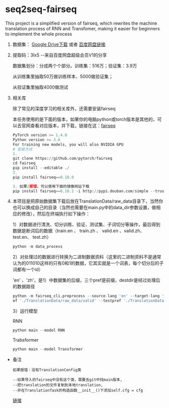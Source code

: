 # seq2seq-fairseq

This project is a simplified version of fairseq, which rewrites the machine translation process of RNN and Transfomer, making it easier for beginners to implement the whole process

1. 数据集：
   <a href='https://drive.google.com/open?id=1EX8eE5YWBxCaohBO8Fh4e2j3b9C2bTVQ'>Google Drive下载</a> 或者 [百度网盘链接](链接：https://pan.baidu.com/s/17wQqIns_dyPVgNGYo191xg )

2. 提取码：3lx5 
   --来自百度网盘超级会员V1的分享

   数据集划分：分成两个个部分。训练集：516万；验证集：3.9万

   从训练集里抽取50万做训练样本、5000做验证集；

   从验证集里抽取4000做测试

3. 相关库

   除了常见的深度学习的相关库外，还需要安装fairseq

   本任务使用的是下面的版本，如果你的电脑python或torch版本是其他的，可以去官网查看对应版本，并下载，链接在这：[fairseq](https://pypi.org/project/fairseq/)

   

   ```python
   PyTorch version >= 1.4.0
   Python version >= 3.6
   For training new models, you will also NVIDIA GPU
   # 安装方式
   1. 
   git clone https://github.com/pytorch/fairseq
   cd fairseq
   pip install --editable ./
   2.
   pip install fairseq==0.10.0
   
   3. 如果2报错，可以使用下面的镜像网站下载
   pip install fairseq==0.10.2 -i http://pypi.douban.com/simple --trusted-host pypi.douban.com
   ```

4. 本项目是把原始数据集下载后放在TranslationData/raw_data目录下，当然你也可以换成自己的目录（当然也需要在main.py中的data_dir参数设置，做相应的修改），然后在终端执行如下操作：

   

   1）对数据进行清洗、切分训练、验证、测试集、子词切分等操作，最后得到数据是断词后的数据（train.en 、 train.zh 、 valid.en  、valid.zh、 test.en、 test.zh）

   ```python
   python -m data_process
   ```

   2）对处理过的数据进行转换为二进制数据资料（这里的二进制资料不是通常认为的011010这样的只有0和1的数据，它其实就是一个词表，每个切分后的子词都有一个id）

   'en' 、'zh'，是1）中数据集的后缀，三个pref是前缀，destdir是经过处理后的数据路径

   ```python
   python -m fairseq_cli.preprocess --source-lang 'en' --target-lang 'zh' --trainpref './TranslationData/raw_data/train' --validpr
   ef './TranslationData/raw_data/valid' --testpref './TranslationData/raw_data/test' --destdir './TranslationData/data_bin' --joined-dictionary --workers 2
   ```

   3）运行模型

   RNN

   ```python
   python main --model RNN
   ```

   Trabsformer

   ```python
   python main --model Transformer
   ```

   

* 备注

  ```
  如果报错：没有TranslationConfig类
  
  --如果导入的fairseq中没有这个类，需要去git中找main版本,
  --把translation的文件复制到本地translation,
  --并在TranslationTask的构造函数__init__()下添加self.cfg = cfg
  ```

  [链接](https://github.com/pytorch/fairseq)
